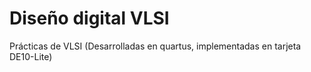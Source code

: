 # Diseño digital VLSI
Prácticas de VLSI
(Desarrolladas en quartus, implementadas en tarjeta DE10-Lite)
